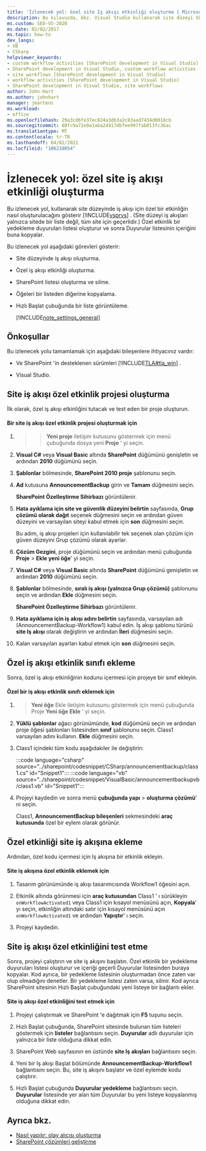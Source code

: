 ```yaml
---
title: 'İzlenecek yol: özel site Iş akışı etkinliği oluşturma | Microsoft Docs'
description: Bu kılavuzda, bkz. Visual Studio kullanarak site düzeyi SharePoint iş akışı için özel etkinlik oluşturma.
ms.custom: SEO-VS-2020
ms.date: 02/02/2017
ms.topic: how-to
dev_langs:
- VB
- CSharp
helpviewer_keywords:
- custom workflow activities [SharePoint development in Visual Studio]
- SharePoint development in Visual Studio, custom workflow activities
- site workflows [SharePoint development in Visual Studio]
- workflow activities [SharePoint development in Visual Studio]
- SharePoint development in Visual Studio, site workflows
author: John-Hart
ms.author: johnhart
manager: jmartens
ms.workload:
- office
ms.openlocfilehash: 29a3cd6fe37ec824a3db3a2c83aad7434d0018cb
ms.sourcegitcommit: 80fc9a72e9a1aba2d417dbfee997fab013fc36ac
ms.translationtype: MT
ms.contentlocale: tr-TR
ms.lasthandoff: 04/02/2021
ms.locfileid: "106218054"
---
```

# <a name="walkthrough-create-a-custom-site-workflow-activity"></a>İzlenecek yol: özel site iş akışı etkinliği oluşturma
  Bu izlenecek yol, kullanarak site düzeyinde iş akışı için özel bir etkinliğin nasıl oluşturulacağını gösterir [!INCLUDE[vsprvs](../sharepoint/includes/vsprvs-md.md)] . (Site düzeyi iş akışları yalnızca sitede bir liste değil, tüm site için geçerlidir.) Özel etkinlik bir yedekleme duyuruları listesi oluşturur ve sonra Duyurular listesinin içeriğini buna kopyalar.

 Bu izlenecek yol aşağıdaki görevleri gösterir:

- Site düzeyinde iş akışı oluşturma.

- Özel iş akışı etkinliği oluşturma.

- SharePoint listesi oluşturma ve silme.

- Öğeleri bir listeden diğerine kopyalama.

- Hızlı Başlat çubuğunda bir liste görüntüleme.

  [!INCLUDE[note_settings_general](../sharepoint/includes/note-settings-general-md.md)]

## <a name="prerequisites"></a>Önkoşullar
 Bu izlenecek yolu tamamlamak için aşağıdaki bileşenlere ihtiyacınız vardır:

- Ve SharePoint 'in desteklenen sürümleri [!INCLUDE[TLA#tla_win](../sharepoint/includes/tlasharptla-win-md.md)] .

- Visual Studio.

## <a name="create-a-site-workflow-custom-activity-project"></a>Site iş akışı özel etkinlik projesi oluşturma
 İlk olarak, özel iş akışı etkinliğini tutacak ve test eden bir proje oluşturun.

#### <a name="to-create-a-site-workflow-custom-activity-project"></a>Bir site iş akışı özel etkinlik projesi oluşturmak için

1.   >    >  **Yeni proje** iletişim kutusunu göstermek için menü çubuğunda dosya yeni **Proje** ' yi seçin.

2. **Visual C#** veya **Visual Basic** altında **SharePoint** düğümünü genişletin ve ardından **2010** düğümünü seçin.

3. **Şablonlar** bölmesinde, **SharePoint 2010 proje** şablonunu seçin.

4. **Ad** kutusuna **AnnouncementBackup** girin ve **Tamam** düğmesini seçin.

     **SharePoint Özelleştirme Sihirbazı** görüntülenir.

5. **Hata ayıklama için site ve güvenlik düzeyini belirtin** sayfasında, **Grup çözümü olarak dağıt** seçenek düğmesini seçin ve ardından güven düzeyini ve varsayılan siteyi kabul etmek için **son** düğmesini seçin.

     Bu adım, iş akışı projeleri için kullanılabilir tek seçenek olan çözüm için güven düzeyini Grup çözümü olarak ayarlar.

6. **Çözüm Gezgini**, proje düğümünü seçin ve ardından menü çubuğunda **Proje**  >  **Ekle yeni öğe**' yi seçin.

7. **Visual C#** veya **Visual Basic** altında **SharePoint** düğümünü genişletin ve ardından **2010** düğümünü seçin.

8. **Şablonlar** bölmesinde, **sıralı iş akışı (yalnızca Grup çözümü)** şablonunu seçin ve ardından **Ekle** düğmesini seçin.

     **SharePoint Özelleştirme Sihirbazı** görüntülenir.

9. **Hata ayıklama için iş akışı adını belirtin** sayfasında, varsayılan adı (AnnouncementBackup-Workflow1) kabul edin. İş akışı şablonu türünü **site Iş akışı** olarak değiştirin ve ardından **İleri** düğmesini seçin.

10. Kalan varsayılan ayarları kabul etmek için **son** düğmesini seçin.

## <a name="add-a-custom-workflow-activity-class"></a>Özel iş akışı etkinlik sınıfı ekleme
 Sonra, özel iş akışı etkinliğinin kodunu içermesi için projeye bir sınıf ekleyin.

#### <a name="to-add-a-custom-workflow-activity-class"></a>Özel bir iş akışı etkinlik sınıfı eklemek için

1.   >  **Yeni öğe** Ekle iletişim kutusunu göstermek için menü çubuğunda Proje **Yeni öğe Ekle** ' yi seçin.

2. **Yüklü şablonlar** ağacı görünümünde, **kod** düğümünü seçin ve ardından proje öğesi şablonları listesinden **sınıf** şablonunu seçin. Class1 varsayılan adını kullanın. **Ekle** düğmesini seçin.

3. Class1 içindeki tüm kodu aşağıdakiler ile değiştirin:

     :::code language="csharp" source="../sharepoint/codesnippet/CSharp/announcementbackup/class1.cs" id="Snippet1":::
     :::code language="vb" source="../sharepoint/codesnippet/VisualBasic/announcementbackupvb/class1.vb" id="Snippet1":::

4. Projeyi kaydedin ve sonra menü **çubuğunda yapı**  >  **oluşturma çözümü**' ni seçin.

     Class1, **AnnouncementBackup bileşenleri** sekmesindeki **araç kutusunda** özel bir eylem olarak görünür.

## <a name="add-the-custom-activity-to-the-site-workflow"></a>Özel etkinliği site iş akışına ekleme
 Ardından, özel kodu içermesi için Iş akışına bir etkinlik ekleyin.

#### <a name="to-add-a-custom-activity-to-the-site-workflow"></a>Site iş akışına özel etkinlik eklemek için

1. Tasarım görünümünde iş akışı tasarımcısında Workflow1 öğesini açın.

2. Etkinlik altında görünmesi için **araç kutusundan** Class1 ' ı sürükleyin `onWorkflowActivated1` veya Class1 için kısayol menüsünü açın, **Kopyala**' yı seçin, etkinliğin altındaki satır için kısayol menüsünü açın `onWorkflowActivated1` ve ardından **Yapıştır**' ı seçin.

3. Projeyi kaydedin.

## <a name="test-the-site-workflow-custom-activity"></a>Site iş akışı özel etkinliğini test etme
 Sonra, projeyi çalıştırın ve site iş akışını başlatın. Özel etkinlik bir yedekleme duyuruları listesi oluşturur ve içeriği geçerli Duyurular listesinden buraya kopyalar. Kod ayrıca, bir yedekleme listesinin oluşturmadan önce zaten var olup olmadığını denetler. Bir yedekleme listesi zaten varsa, silinir. Kod ayrıca SharePoint sitesinin Hızlı Başlat çubuğundaki yeni listeye bir bağlantı ekler.

#### <a name="to-test-the-site-workflow-custom-activity"></a>Site iş akışı özel etkinliğini test etmek için

1. Projeyi çalıştırmak ve SharePoint 'e dağıtmak için **F5** tuşunu seçin.

2. Hızlı Başlat çubuğunda, SharePoint sitesinde bulunan tüm listeleri göstermek için **listeler** bağlantısını seçin. **Duyurular** adlı duyurular için yalnızca bir liste olduğuna dikkat edin.

3. SharePoint Web sayfasının en üstünde **site Iş akışları** bağlantısını seçin.

4. Yeni bir Iş akışı Başlat bölümünde **AnnouncementBackup-Workflow1** bağlantısını seçin. Bu, site iş akışını başlatır ve özel eylemde kodu çalıştırır.

5. Hızlı Başlat çubuğunda **Duyurular yedekleme** bağlantısını seçin. **Duyurular** listesinde yer alan tüm Duyurular bu yeni listeye kopyalanmış olduğuna dikkat edin.

## <a name="see-also"></a>Ayrıca bkz.
- [Nasıl yapılır: olay alıcısı oluşturma](../sharepoint/how-to-create-an-event-receiver.md)
- [SharePoint çözümleri geliştirme](../sharepoint/developing-sharepoint-solutions.md)
